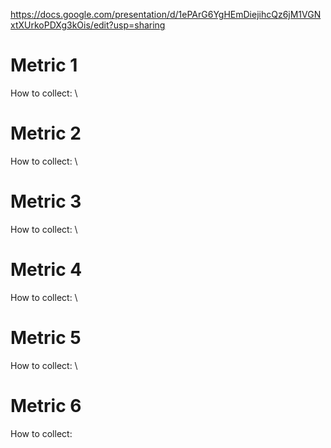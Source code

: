 https://docs.google.com/presentation/d/1ePArG6YgHEmDiejihcQz6jM1VGNxtXUrkoPDXg3kOis/edit?usp=sharing


# Metric 1 
How to collect:  \
# Metric 2 
How to collect:  \
# Metric 3 
How to collect:  \
# Metric 4 
How to collect:  \
# Metric 5 
How to collect:  \
# Metric 6 
How to collect: 
